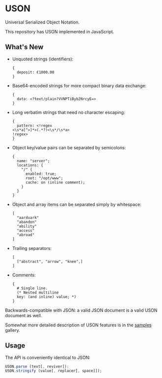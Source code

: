 # USON

Universal Serialized Object Notation.

This repository has USON implemented in JavaScript.

## What's New

  * Unquoted strings (identifiers):

    ```uson
    {
      deposit: €1000.00
    }
    ```

  * Base64-encoded strings for more compact binary data exchange:

    ```uson
    {
      data: <?text/plain?VVNPTiByb2NrcyE=>
    }
    ```

  * Long verbatim strings that need no character escaping:

    ```uson
    {
      pattern: <!regex
    <\s*a[^>]*>(.*?)<\s*/\s*a>
    !regex>
    }
    ```

  * Object key/value pairs can be separated by semicolons:

    ```uson
    {
      name: "server";
      locations: {
        "/" {
          enabled: true;
          root: "/opt/www";
          cache: on (inline comment);
        }
      }
    }
    ```

  * Object and array items can be separated simply by whitespace:

    ```uson
    [
      "aardvark"
      "abandon"
      "ability"
      "access"
      "abroad"
    ]
    ```

  * Trailing separators:

    ```uson
    [
      ["abstract", "arrow", "knee",]
    ]
    ```

  * Comments:

    ```uson
    {
      # Single line.
      (* Nested multiline
      key: (and inline) value; *)
    }
    ```

Backwards-compatible with JSON: a valid JSON document is
a valid USON document as well.

Somewhat more detailed description of USON features is in the [samples](https://github.com/garnetius/uson/tree/master/samples) gallery.

## Usage

The API is conveniently identical to JSON:

```js
USON.parse (text[, reviver]);
USON.stringify (value[, replacer[, space]]);
```

